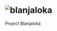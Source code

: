 # ![blanjaloka](https://user-images.githubusercontent.com/61740978/136319435-ace8163d-8fbd-4dc8-9b4f-b9ec2bd170ca.png)
Project Blanjaloka
